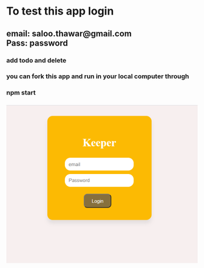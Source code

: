 <h1>To test this app login</h1> 
<h2>email: saloo.thawar@gmail.com<br>
Pass: password</h2>
<h3> add todo and delete<h3>



<p>you can fork this app and run in your local computer through</p> <h3>npm start<h3>
  
  ![Alt text](https://github.com/saroshsaleem/Todo_app/blob/master/src/keeper_login.PNG?raw=true)
